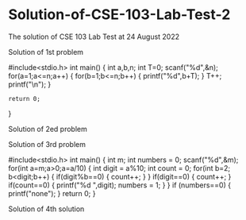# Solution-of-CSE-103-Lab-Test-2
The solution of CSE 103 Lab Test at 24 August 2022

Solution of 1st problem

#include<stdio.h>
int main()
{
    int a,b,n;
    int T=0;
    scanf("%d",&n);
    for(a=1;a<=n;a++)
    {
        for(b=1;b<=n;b++)
        {
            printf("%d",b+T);
        }
        T++;
        printf("\n");
    }


    return 0;
}

Solution of 2ed problem



Solution of 3rd problem

#include<stdio.h>
int main()
{
    int m;
    int numbers = 0;
    scanf("%d",&m);
    for(int a=m;a>0;a=a/10)
    {
        int digit = a%10;
        int count = 0;
        for(int b=2; b<digit;b++)
        {
            if(digit%b==0)
            {
                count++;
            }
        }
        if(digit==0)
        {
            count++;
        }
        if(count==0)
        {
            printf("%d ",digit);
            numbers = 1;
        }
    }
    if (numbers==0)
    {
        printf("none");
    }
    return 0;
}

Solution of 4th solution


